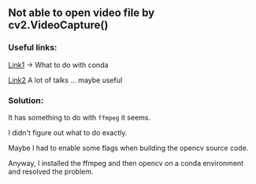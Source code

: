 


## Not able to open video file by cv2.VideoCapture()

### Useful links:

[Link1](https://answers.opencv.org/question/1965/cv2videocapture-cannot-read-from-file/) -> What to do with conda

[Link2](https://github.com/opencv/opencv/issues/8471) A lot of talks ... maybe useful



### Solution:

It has something to do with `ffmpeg` it seems.

I didn't figure out what to do exactly.

Maybe I had to enable some flags when building the opencv source code.

Anyway, I installed the ffmpeg and then opencv on a conda environment and resolved the problem.
